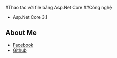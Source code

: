 ﻿#Thao tác với file bằng Asp.Net Core
##Công nghệ
- Asp.Net Core 3.1
## About Me
- [Facebook](https://www.facebook.com/vuduc.cuong4)
- [Github](https://github.com/vuduccuong)